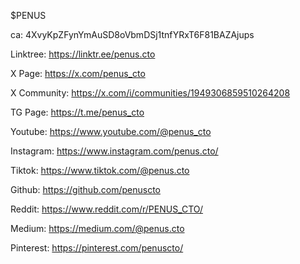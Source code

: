 $PENUS

ca:
4XvyKpZFynYmAuSD8oVbmDSj1tnfYRxT6F81BAZAjups

Linktree:
https://linktr.ee/penus.cto

X Page:
https://x.com/penus_cto

X Community:
https://x.com/i/communities/1949306859510264208

TG Page:
https://t.me/penus_cto

Youtube:
https://www.youtube.com/@penus_cto

Instagram:
https://www.instagram.com/penus.cto/

Tiktok:
https://www.tiktok.com/@penus.cto

Github:
https://github.com/penuscto

Reddit:
https://www.reddit.com/r/PENUS_CTO/

Medium:
https://medium.com/@penus.cto

Pinterest:
https://pinterest.com/penuscto/
